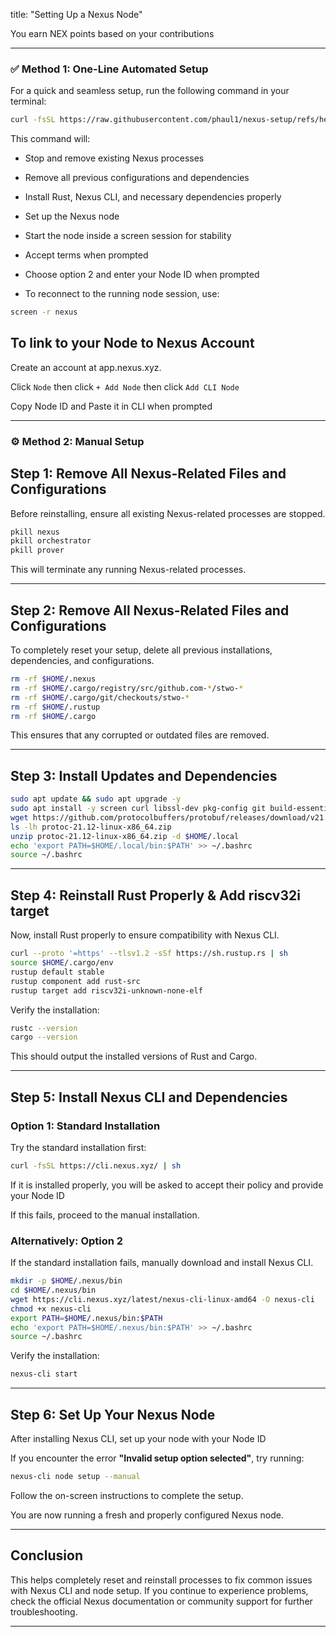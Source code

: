 title: "Setting Up a Nexus Node"

You earn NEX points based on your contributions
 
---

  ### ✅ Method 1: One-Line Automated Setup
  
  For a quick and seamless setup, run the following command in your terminal:
  
  ```bash
  curl -fsSL https://raw.githubusercontent.com/phaul1/nexus-setup/refs/heads/main/nexus-setup.sh | bash
```

This command will:

- Stop and remove existing Nexus processes

- Remove all previous configurations and dependencies

- Install Rust, Nexus CLI, and necessary dependencies properly

- Set up the Nexus node

- Start the node inside a screen session for stability

- Accept terms when prompted

- Choose option 2 and enter your Node ID when prompted

- To reconnect to the running node session, use:

 ```bash
screen -r nexus
```


## To link to your Node to Nexus Account

Create an account at app.nexus.xyz.

Click ``Node`` then click ``+ Add Node`` then click ``Add CLI Node``

Copy Node ID and Paste it in CLI when prompted

---

### ⚙️ Method 2: Manual Setup

## **Step 1: Remove All Nexus-Related Files and Configurations**

Before reinstalling, ensure all existing Nexus-related processes are stopped.

```bash
pkill nexus
pkill orchestrator
pkill prover
```

This will terminate any running Nexus-related processes.

---

## **Step 2: Remove All Nexus-Related Files and Configurations**

To completely reset your setup, delete all previous installations, dependencies, and configurations.

```bash
rm -rf $HOME/.nexus
rm -rf $HOME/.cargo/registry/src/github.com-*/stwo-*
rm -rf $HOME/.cargo/git/checkouts/stwo-*
rm -rf $HOME/.rustup
rm -rf $HOME/.cargo
```

This ensures that any corrupted or outdated files are removed.

---

## **Step 3: Install Updates and Dependencies**

```bash
sudo apt update && sudo apt upgrade -y
sudo apt install -y screen curl libssl-dev pkg-config git build-essential protobuf-compiler
wget https://github.com/protocolbuffers/protobuf/releases/download/v21.12/protoc-21.12-linux-x86_64.zip
ls -lh protoc-21.12-linux-x86_64.zip
unzip protoc-21.12-linux-x86_64.zip -d $HOME/.local
echo 'export PATH=$HOME/.local/bin:$PATH' >> ~/.bashrc
source ~/.bashrc
```

---

## **Step 4: Reinstall Rust Properly & Add riscv32i target**
Now, install Rust properly to ensure compatibility with Nexus CLI.

```bash
curl --proto '=https' --tlsv1.2 -sSf https://sh.rustup.rs | sh
source $HOME/.cargo/env
rustup default stable
rustup component add rust-src
rustup target add riscv32i-unknown-none-elf

```

Verify the installation:

```bash
rustc --version
cargo --version
```

This should output the installed versions of Rust and Cargo.

---

## **Step 5: Install Nexus CLI and Dependencies**

### **Option 1: Standard Installation**
Try the standard installation first:

```bash
curl -fsSL https://cli.nexus.xyz/ | sh
```

If it is installed properly, you will be asked to accept their policy and provide your Node ID

If this fails, proceed to the manual installation.

### **Alternatively: Option 2**
If the standard installation fails, manually download and install Nexus CLI.

```bash
mkdir -p $HOME/.nexus/bin
cd $HOME/.nexus/bin
wget https://cli.nexus.xyz/latest/nexus-cli-linux-amd64 -O nexus-cli
chmod +x nexus-cli
export PATH=$HOME/.nexus/bin:$PATH
echo 'export PATH=$HOME/.nexus/bin:$PATH' >> ~/.bashrc
source ~/.bashrc
```

Verify the installation:

```bash
nexus-cli start
```

---

## **Step 6: Set Up Your Nexus Node**
After installing Nexus CLI, set up your node with your Node ID

If you encounter the error **"Invalid setup option selected"**, try running:

```bash
nexus-cli node setup --manual
```

Follow the on-screen instructions to complete the setup.

You are now running a fresh and properly configured Nexus node.

---

## **Conclusion**
This helps completely reset and reinstall processes to fix common issues with Nexus CLI and node setup. If you continue to experience problems, check the official Nexus documentation or community support for further troubleshooting.

---
